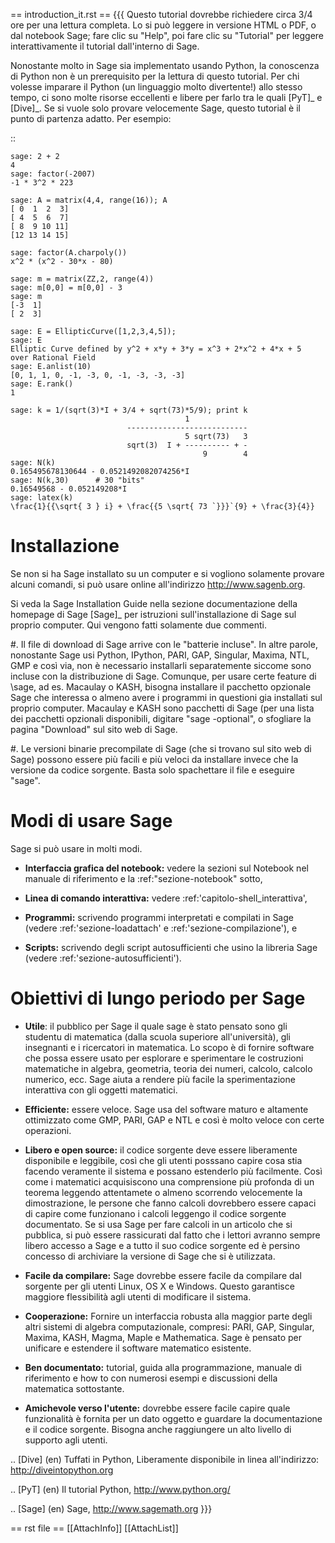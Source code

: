 == introduction_it.rst ==
{{{
Questo tutorial dovrebbe richiedere circa 3/4 ore per
una lettura completa. Lo si può leggere in versione HTML o PDF, o dal notebook Sage;
fare clic su "Help", poi fare clic su "Tutorial" per leggere interattivamente
il tutorial dall'interno di Sage.

Nonostante molto in Sage sia implementato usando Python, la conoscenza di Python
non è un prerequisito per la lettura di questo tutorial. Per chi volesse imparare
il Python (un linguaggio molto divertente!) allo stesso tempo, ci sono molte risorse 
eccellenti e libere per farlo tra le quali [PyT]_ e [Dive]_.
Se si vuole solo provare velocemente Sage, questo tutorial è il punto di partenza adatto.
Per esempio:

::

    sage: 2 + 2
    4
    sage: factor(-2007)
    -1 * 3^2 * 223
    
    sage: A = matrix(4,4, range(16)); A
    [ 0  1  2  3]
    [ 4  5  6  7]
    [ 8  9 10 11]
    [12 13 14 15]
    
    sage: factor(A.charpoly())
    x^2 * (x^2 - 30*x - 80)
    
    sage: m = matrix(ZZ,2, range(4))
    sage: m[0,0] = m[0,0] - 3
    sage: m
    [-3  1]
    [ 2  3]
    
    sage: E = EllipticCurve([1,2,3,4,5]); 
    sage: E
    Elliptic Curve defined by y^2 + x*y + 3*y = x^3 + 2*x^2 + 4*x + 5 
    over Rational Field
    sage: E.anlist(10)
    [0, 1, 1, 0, -1, -3, 0, -1, -3, -3, -3]
    sage: E.rank()
    1
    
    sage: k = 1/(sqrt(3)*I + 3/4 + sqrt(73)*5/9); print k
                                           1
                              ---------------------------
                                           5 sqrt(73)   3
                              sqrt(3)  I + ---------- + -
                                               9        4
    sage: N(k)
    0.165495678130644 - 0.0521492082074256*I
    sage: N(k,30)      # 30 "bits"
    0.16549568 - 0.052149208*I
    sage: latex(k)
    \frac{1}{{\sqrt{ 3 } i} + \frac{{5 \sqrt{ 73 `}}}`{9} + \frac{3}{4}}


Installazione
=============

Se non si ha Sage installato su un computer e si vogliono solamente
provare alcuni comandi, si può usare online all'indirizzo http://www.sagenb.org.

Si veda la Sage Installation Guide nella sezione documentazione della homepage
di Sage [Sage]_ per istruzioni sull'installazione di Sage sul proprio computer.
Qui vengono fatti solamente due commenti.


#. Il file di download di Sage arrive con le "batterie incluse".
   In altre parole, nonostante Sage usi Python, IPython, PARI, GAP, 
   Singular, Maxima, NTL, GMP e così via, non è necessario installarli
   separatemente siccome sono incluse con la distribuzione di Sage.
   Comunque, per usare certe feature di \sage, ad es. Macaulay o KASH, 
   bisogna installare il pacchetto opzionale Sage che interessa o almeno
   avere i programmi in questioni gia installati sul proprio computer.
   Macaulay e KASH sono pacchetti di Sage (per una lista dei pacchetti 
   opzionali disponibili, digitare "sage -optional", o sfogliare la pagina
   "Download" sul sito web di Sage.

#. Le versioni binarie precompilate di Sage (che si trovano sul sito web di 
   Sage) possono essere più facili e più veloci da installare invece che la 
   versione da codice sorgente. Basta solo spachettare il file e eseguire "sage".

Modi di usare Sage
==================

Sage si può usare in molti modi.


-  **Interfaccia grafica del notebook:** vedere la sezioni sul 
   Notebook nel manuale di riferimento e la :ref:"sezione-notebook" sotto,

-  **Linea di comando interattiva:** vedere :ref:'capitolo-shell_interattiva',

-  **Programmi:** scrivendo programmi interpretati e compilati in Sage (vedere
   :ref:'sezione-loadattach' e :ref:'sezione-compilazione'), e

-  **Scripts:** scrivendo degli script autosufficienti che usino la libreria 
   Sage (vedere :ref:'sezione-autosufficienti').


Obiettivi di lungo periodo per Sage
===================================

-  **Utile**: il pubblico per Sage il quale sage è stato pensato sono gli 
   studentu di matematica (dalla scuola superiore all'università), gli insegnanti
   e i ricercatori in matematica. Lo scopo è di fornire software che possa essere
   usato per esplorare e sperimentare le costruzioni matematiche in algebra,
   geometria, teoria dei numeri, calcolo, calcolo numerico, ecc. Sage aiuta a
   rendere più facile la sperimentazione interattiva con gli oggetti matematici.

-  **Efficiente:** essere veloce. Sage usa del software maturo e altamente
   ottimizzato come GMP, PARI, GAP e NTL e così è molto veloce con certe
   operazioni.

-  **Libero e open source:** il codice sorgente deve essere liberamente disponibile
   e leggibile, così che gli utenti posssano capire cosa stia facendo veramente il 
   sistema e possano estenderlo più facilmente. Così come i matematici acquisiscono
   una comprensione più profonda di un teorema leggendo attentamete o almeno scorrendo
   velocemente la dimostrazione, le persone che fanno calcoli dovrebbero essere capaci
   di capire come funzionano i calcoli leggengo il codice sorgente documentato. Se
   si usa Sage per fare calcoli in un articolo che si pubblica, si può essere rassicurati
   dal fatto che i lettori avranno sempre libero accesso a Sage e a tutto il suo codice
   sorgente ed è persino concesso di archiviare la versione di Sage che si è utilizzata.

-  **Facile da compilare:** Sage dovrebbe essere facile da compilare dal sorgente per
   gli utenti Linux, OS X e Windows. Questo garantisce maggiore flessibilità agli utenti
   di modificare il sistema.

-  **Cooperazione:** Fornire un interfaccia robusta alla maggior parte degli altri sistemi
   di algebra computazionale, compresi: PARI, GAP, Singular, Maxima, KASH, Magma, Maple e
   Mathematica. Sage è pensato per unificare e estendere il software matematico esistente.

-  **Ben documentato:** tutorial, guida alla programmazione, manuale di riferimento e 
   how to con numerosi esempi e discussioni della matematica sottostante.

-  **Amichevole verso l'utente:** dovrebbe essere facile capire quale funzionalità è
   fornita per un dato oggetto e guardare la documentazione e il codice sorgente.
   Bisogna anche raggiungere un alto livello di supporto agli utenti.


.. [Dive] (en) Tuffati in Python, Liberamente disponibile in linea 
          all'indirizzo: http://diveintopython.org

.. [PyT] (en) Il tutorial Python, http://www.python.org/

.. [Sage] (en) Sage, http://www.sagemath.org
}}}

== rst file ==
[[AttachInfo]]
[[AttachList]]
